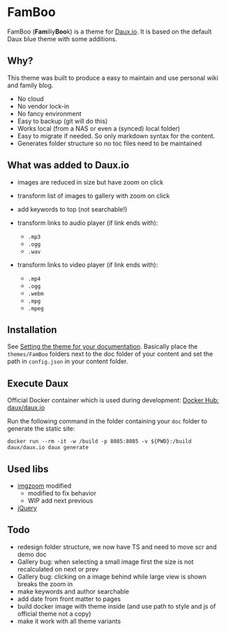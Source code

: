 # FamBoo

FamBoo (**Fam**iliy**Boo**k) is a theme for [Daux.io](http://daux.io/Getting_Started.html). It is based on the default Daux blue theme with some additions.

## Why?

This theme was built to produce a easy to maintain and use personal wiki and family blog. 

- No cloud
- No vendor lock-in
- No fancy environment
- Easy to backup (git will do this)
- Works local (from a NAS or even a (synced) local folder)
- Easy to migrate if needed. So only markdown syntax for the content.
- Generates folder structure so no toc files need to be maintained

## What was added to Daux.io

- images are reduced in size but have zoom on click
- transform list of images to gallery with zoom on click
- add keywords to top (not searchable!)
- transform links to audio player (if link ends with):
  - `.mp3`
  - `.ogg`
  - `.wav`

- transform links to video player (if link ends with):
  - `.mp4`
  - `.ogg`
  - `.webm`
  - `.mpg`
  - `.mpeg`

## Installation

See [Setting the theme for your documentation](http://daux.io/For_Developers/Creating_a_Theme.html).
Basically place the `themes/FamBoo` folders next to the doc folder of your content and set the path in `config.json` in your content folder.

## Execute Daux

Official Docker container which is used during development:
[Docker Hub: daux/daux.io](https://hub.docker.com/r/daux/daux.io)

Run the following command in the folder containing your `doc` folder to generate the static site:

`docker run --rm -it -w /build -p 8085:8085 -v ${PWD}:/build  daux/daux.io daux generate`

## Used libs

- [imgzoom](https://github.com/arp242/imgzoom) modified
  - modified to fix behavior
  - WIP add next previous
- [jQuery](https://jquery.com/)

## Todo

- redesign folder structure, we now have TS and need to move scr and demo doc
- Gallery bug: when selecting a small image first the size is not recalculated on next or prev
- Gallery bug: clicking on a image behind while large view is shown breaks the zoom in
- make keywords and author searchable
- add date from front matter to pages
- build docker image with theme inside (and use path to style and js of official theme not a copy)
- make it work with all theme variants
